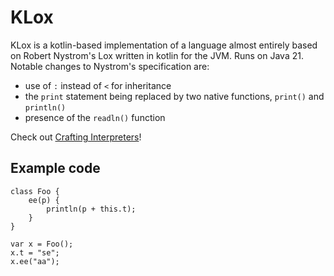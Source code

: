 # KLox
KLox is a kotlin-based implementation of a language almost entirely based on Robert Nystrom's Lox written in kotlin for the JVM. Runs on Java 21. 
Notable changes to Nystrom's specification are:
- use of `:` instead of `<` for inheritance
- the `print` statement being replaced by two native functions, `print()` and `println()`
- presence of the `readln()` function

Check out [Crafting Interpreters](http://craftinginterpreters.com)!
## Example code
```lox
class Foo {
	ee(p) {
		println(p + this.t);
	}
}

var x = Foo();
x.t = "se";
x.ee("aa");

```
